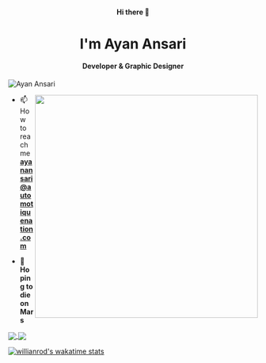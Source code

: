 <h4 align=center>Hi there 👋</h4>
<h1 align=center>I'm Ayan Ansari</h1>
<h4 align=center>Developer & Graphic Designer</h4>
<p align="left"> <img src="https://komarev.com/ghpvc/?username=objectorienteddev07&label=Profile%20views&color=129e00&style=plastic" alt="Ayan Ansari" /> </p>
<img align="right" width="450" src="http://contentcreation.co.in/wp-content/uploads/2021/06/git-illus.png">
<!-- <img align="right"  src="https://cdn.dribbble.com/users/2646423/screenshots/5507196/computer.gif"> -->



<!-- - 👨‍💻 You can also check out my portfolio at  -->

- 📫 How to reach me **ayanansari@automotiquenation.com**

- 🚀 **Hoping to die on Mars**



<!--
**objectorienteddev07/objectorienteddev07** is a ✨ _special_ ✨ repository because its `README.md` (this file) appears on your GitHub profile.

Here are some ideas to get you started:

- 🔭 I’m currently working on ...
- 🌱 I’m currently learning ...
- 👯 I’m looking to collaborate on ...
- 🤔 I’m looking for help with ...
- 💬 Ask me about ...
- 📫 How to reach me: ...
- 😄 Pronouns: ...
- ⚡ Fun fact: ...
-->
<a href="https://github.com/anuraghazra/github-readme-stats">
  <img align="center" src="https://github-readme-stats.vercel.app/api?username=objectorienteddev07&theme=synthwave&count_private=true&show_icons=true&include_all_commits=true&hide_border=true&hide_title=true" />
</a>



<a href="https://github.com/anuraghazra/github-readme-stats">
  <img align="center" src="https://github-readme-stats.vercel.app/api/top-langs/?username=objectorienteddev07&theme=dracula&layout=compact" />
</a>

<!-- wakatime week stats -->
[![willianrod's wakatime stats](https://github-readme-stats.vercel.app/api/wakatime?username=objectorienteddev)](https://github.com/anuraghazra/github-readme-stats)


